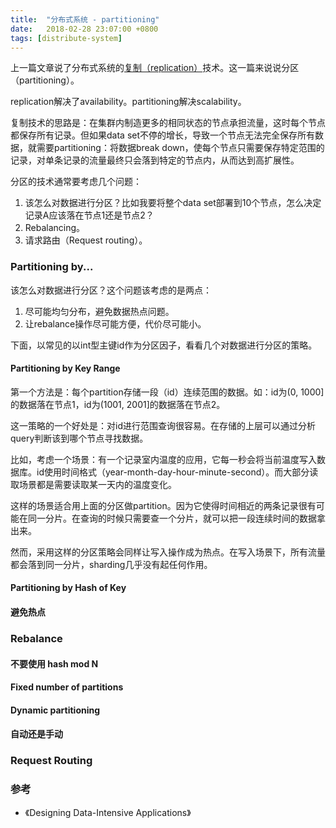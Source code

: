 ```yaml
---
title:  "分布式系统 - partitioning"
date:   2018-02-28 23:07:00 +0800
tags: [distribute-system]
---
```


上一篇文章说了分布式系统的[复制（replication）](/2018/02/06/distributed-system-replication.html)技术。这一篇来说说分区（partitioning）。

replication解决了availability。partitioning解决scalability。

复制技术的思路是：在集群内制造更多的相同状态的节点承担流量，这时每个节点都保存所有记录。但如果data set不停的增长，导致一个节点无法完全保存所有数据，就需要partitioning：将数据break down，使每个节点只需要保存特定范围的记录，对单条记录的流量最终只会落到特定的节点内，从而达到高扩展性。

分区的技术通常要考虑几个问题：

1. 该怎么对数据进行分区？比如我要将整个data set部署到10个节点，怎么决定记录A应该落在节点1还是节点2？
2. Rebalancing。
3. 请求路由（Request routing）。

### Partitioning by...

该怎么对数据进行分区？这个问题该考虑的是两点：

1. 尽可能均匀分布，避免数据热点问题。
2. 让rebalance操作尽可能方便，代价尽可能小。

下面，以常见的以int型主键id作为分区因子，看看几个对数据进行分区的策略。

#### Partitioning by Key Range

第一个方法是：每个partition存储一段（id）连续范围的数据。如：id为(0, 1000]的数据落在节点1，id为(1001, 2001]的数据落在节点2。

这一策略的一个好处是：对id进行范围查询很容易。在存储的上层可以通过分析query判断该到哪个节点寻找数据。

比如，考虑一个场景：有一个记录室内温度的应用，它每一秒会将当前温度写入数据库。id使用时间格式（year-month-day-hour-minute-second）。而大部分读取场景都是需要读取某一天内的温度变化。

这样的场景适合用上面的分区做partition。因为它使得时间相近的两条记录很有可能在同一分片。在查询的时候只需要查一个分片，就可以把一段连续时间的数据拿出来。

然而，采用这样的分区策略会同样让写入操作成为热点。在写入场景下，所有流量都会落到同一分片，sharding几乎没有起任何作用。

#### Partitioning by Hash of Key



#### 避免热点

### Rebalance

#### 不要使用 hash mod N

#### Fixed number of partitions

#### Dynamic partitioning

#### 自动还是手动

### Request Routing

### 参考

- 《Designing Data-Intensive Applications》
